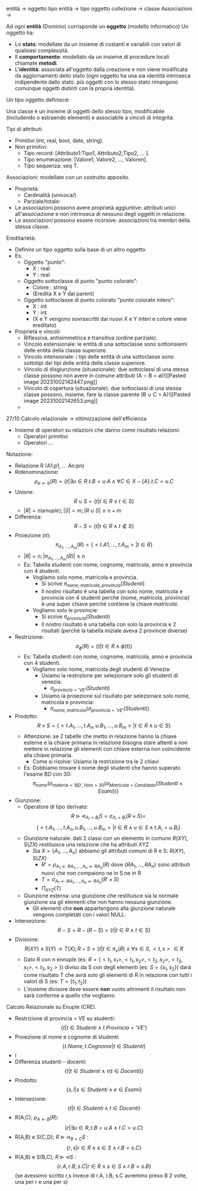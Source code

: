 
entità -> oggetto
tipo entità -> tipo oggetto
collezione -> classe
Associazioni -> 

Ad ogni **entità** (Dominio) corrisponde un **oggetto** (modello informatico)
Un oggetto ha:
- Lo **stato**: modellate da un insieme di costanti e variabili con valori di qualsiasi complessità.
- Il **comportamento**: modellato da un insieme di procedure locali chiamate **metodi**.
- L'**identità**: associata all'oggetto dalla creazione e non viene modificata da aggiornamenti dello stato (ogni oggetto ha una sia identità intrinseca indipendente dallo stato. più oggetti con lo stesso stato rimangono comunque oggetti distinti con la propria identità).

Un tipo oggetto definisce:

Una classe è un insieme di oggetti dello stesso tipo, modificabile (includendo o estraendo elementi) e associabile a vincoli di integrità.

Tipi di attributi: 
- Primitivi (int, real, bool, date, string).
- Non primitivi:
	- Tipo record: \[Attributo1:Tipo1, Attributo2;Tipo2, ... ].
	- Tipo enumerazione: \[Valore1, Valore2, ..., Valoren].
	- Tipo sequenza: seq T.

Associazioni: modellate con un costrutto apposito.
- Proprietà:
	- Cardinalità (univoca/)
	- Parziale/totale:
- Le associazioni possono avere proprietà aggiuntive: attributi unici all'associazione e non intrinseca di nessuno degli oggetti in relazione.
- Le associazioni possono essere ricorsive: associazioni tra membri della stessa classe.


Ereditarietà:
- Definire un tipo oggetto sulla base di un altro oggetto
- Es:
	- Oggetto "punto":
		- X : real
		- Y : real
	- Oggetto sottoclasse di punto "punto colorato":
		- Colore : string
		- (Eredita X e Y dal parent)
	- Oggetto sottoclasse di punto colorato "punto colorato intero":
		- X : int
		- Y : int
		- (X e Y vengono sovrascritti dai nuovi X e Y interi e colore viene ereditato)
- Proprietà e vincoli:
	- Riflessiva, antisimmetrica e transitiva (ordine parziale).
	- Vincolo estensionale: le entità di una sottoclasse sono sottoinsiemi delle entità della classe superiore.
	- Vincolo intensionale: i tipi delle entità di una sottoclasse sono sottotipi dei tipi delle entità della classe superiore.
	- Vincolo di disgiunzione (situazionale): due sottoclassi di una stessa classe possono non avere in comune attributi (A ∩ B = ∅)![[Pasted image 20231002142447.png]]
	- Vincolo di copertura (situazionale): due sottoclassi di una stessa classe possono, insieme, fare la classe parente (B ∪ C = A)![[Pasted image 20231002142653.png]]
	- 



27/10
Calcolo relazionale -> ottimizzazione dell'efficienza
- Insieme di operatori su relazioni che danno come risultato relazioni:
	- Operatori primitivi
	- Operatori ...

Notazione:
- Relazione R (A1:p1, ... An:pn)
- Ridenominazione:$$\rho_{a \leftarrow b}(R) = \{ t| \exists u \in R.t.B = u.A \wedge \forall C\in X - \{A\}.t.C = u.C$$
- Unione: $$R \cup S = \{t|t \in R \vee t \in S \}$$
	- $|R| = n (enuple); |S| = m; |R\cup S| \leq n+m$
- Differenza: $$R - S = \{ t|t \in R \wedge t \notin S\}$$
- Proiezione ($\pi$): $$\pi_{A_1, ... ,A_m}(R) = \{<t.A1,...,t.A_m>|t \in R\}$$
	- $|R| = n; |\pi_{A_1, ... ,A_m}(R)| \leq n$
	- Es: Tabella studenti con nome, cognome, matricola, anno e provincia con 4 studenti. 
		- Vogliamo solo nome, matricola e provincia.
			- Si scrive $\pi_{nome, matricola ,provincia}(Studenti)$
			- Il nostro risultato è una tabella con solo nome, matricola e provincia con 4 studenti perché {nome, matricola, provincia} è una super chiave perché contiene la chiave *matricola*.
		- Vogliamo solo le provincie:
			- Si scrive $\pi_{provincia}(Studenti)$
			- Il nostro risultato è una tabella con solo la provincia e 2 risultati (perchè la tabella iniziale aveva 2 provincie diverse)
- Restrizione: $$\sigma_\phi(R) = \{t|t\in R \wedge \phi(t)\} $$
	- Es: Tabella studenti con nome, cognome, matricola, anno e provincia con 4 studenti.
		- Vogliamo solo nome, matricola degli studenti di Venezia:
			- Usiamo la restrizione per selezionare solo  gli studenti di venezia:
				- $\sigma_{provincia = 'VE'} (Studenti)$
			- Usiamo la proiezione sul risultato per selezionare solo nome, matricola e provincia:
				- $\pi_{nome, matricola}(\sigma_{provincia = 'VE'} (Studenti))$
- Prodotto: $$R\times S = \{<t.A_1,...,t.A_n,u.B_1,...,u.B_m> | t\in R \wedge u\in S\}$$
	- Attenzione: se 2 tabelle che metto in relazione hanno la chiave esterne e la chiave primaria in relazione bisogna stare attenti a non mettere in relazione gli elementi con chiave esterna non coincidente alla chiave primaria. 
		- Come si risolve: Usiamo la restrizione tra le 2 chiavi
	- Es: Dobbiamo trovare il nome degli studenti che hanno superato l'esame BD con 30: $$\pi_{nome}(\sigma_{materia = 'BD', Voto = 30}(\sigma_{Matricola = Candidato}(Studenti\times Esami)))$$
- Giunzione:
	- Operatore di tipo derivato: $$R\rhd\lhd_{A_i = B_i}S = \sigma_{A_i = B_i}(R \times S) = $$$$\{ <t.A_1, ... , t.A_n,u.B_1, ... , u.B_m> | t\in R \wedge u \in S \wedge t.A_i = u.B_i\}$$
	- Giunzione naturale: dati 2 classi con un elemento in comune $R(XY), S(ZX)$ restituisce una relazione che ha attributi XYZ 
		- Sia $X=\{A_1,...,A_n\}$ abbiamo gli attributi comuni di R e S: $R(XY), S(ZX)$ 
			- $R'=\rho_{A_1 \leftarrow RA_1, ..., A_n \leftarrow RA_n} (R)$ dove $\{RA_1,...,RA_n\}$ sono attributi nuovi che non compaiono ne in S ne in R
			- $T = \sigma_{A_1 \leftarrow RA_1, ..., A_n \leftarrow RA_n} (R'\times S)$
			- $\Pi_{XYZ} (T)$
	- Giunzione esterna: una giunzione che restituisce sia la normale giunzione sia gli elementi che non hanno nessuna giunzione.
		- Gli elementi che **non** appartengono alla giunzione naturale vengono completati con i valori NULL.
- Intersezione: $$R\cap S=R-(R-S)=\{t|t\in R\wedge t\in S\}$$
- Divisione: $$R(XY)\wedge S(Y)\rightarrow T(X); R\div S =\{t|t\in\pi_x(R)\wedge\forall s\in S, <t,s>\in R $$
	-  Dato R con n ennuple (es: $R=\{<t_1,s_1>, <t_1,s_2>, <t_2,s_2>, <t_3,s_1>, <t_3,s_2>\}$) diviso da S con degli elementi (es: $S=\{s_1, s_2\}$) darà come risultato T che avrà solo gli elementi di R in relazione con tutti i valori di S (es: $T=\{t_1,t_2\}$)
	- L'insieme divisore deve essere **non** vuoto altrimenti il risultato non sarà conforme a quello che vogliamo.


Calcolo Relazionale su Enuple (CRE).
- Restrizione di provincia = VE su studenti: $$\{t|t\in Studenti \wedge t.Provincia = 'VE'\}$$
- Proiezione di nome e cognome di studenti: $$\{t.Nome, t.Cognome|t\in Studenti\}$$
- I
- Differenza studenti - docenti: $$\{t|t\in Studenti \wedge \tau(t\in Docenti)\}$$
- Prodotto: $$\{s, l|s\in Studenti \wedge e\in Esami\}$$
- Intersezione: $$\{t|t\in Studenti \wedge t\in Docenti\}$$
- R(A,C); $\rho_{A\leftarrow B}(R)$: $$\{r|\exists u\in R, t.B = u.A \wedge t.C=u.C\}$$
- R(A,B) e S(C,D); $R\rhd\lhd_{B=C}S$ : $$\{r,s|r\in R\wedge s\in S\wedge r.B = s.C\}$$
- R(A,B) e S(B,C); $R\rhd\lhd S$ : $$\{r.A,r.B,s.C|r\in R \wedge s\in S\wedge r.B=s.B\}$$ (se avessimo scritto r,s invece di r.A, r.B, s.C avremmo preso B 2 volte, una per r e una per s)